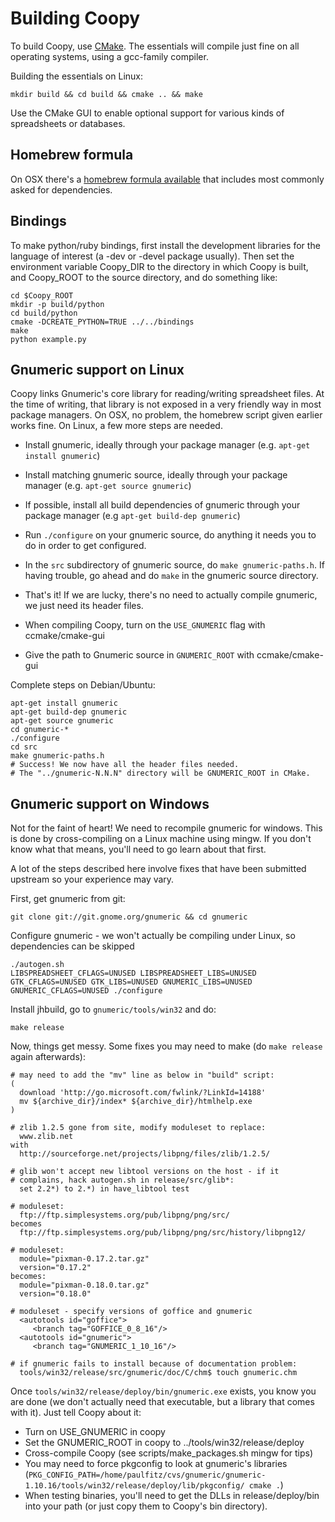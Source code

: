 Building Coopy
==============

To build Coopy, use [CMake](http://www.cmake.org).  The essentials will compile just fine on all operating systems, using a gcc-family compiler.

Building the essentials on Linux:

    mkdir build && cd build && cmake .. && make

Use the CMake GUI to enable optional support for various kinds of spreadsheets or databases.  

Homebrew formula
----------------

On OSX there's a [homebrew formula available](https://github.com/paulfitz/homebrew/blob/coopy/Library/Formula/coopy.rb) that includes most commonly asked for dependencies.

Bindings
---------

To make python/ruby bindings, first install the development 
libraries for the language of interest (a -dev or -devel package usually). 
Then set the environment variable Coopy_DIR to the directory in which Coopy is built, and Coopy_ROOT to the source directory, and do something like:

    cd $Coopy_ROOT
    mkdir -p build/python
    cd build/python
    cmake -DCREATE_PYTHON=TRUE ../../bindings
    make
    python example.py

Gnumeric support on Linux
-------------------------

Coopy links Gnumeric's core library for reading/writing spreadsheet files.  At the time of writing, that library is not exposed in a very friendly way in most package managers.  On OSX, no problem, the homebrew script given earlier works fine. On Linux, a few more steps are needed.

* Install gnumeric, ideally through your package manager (e.g.
  `apt-get install gnumeric`)

* Install matching gnumeric source, ideally through your package manager (e.g.
  `apt-get source gnumeric`)

* If possible, install all build dependencies of gnumeric through your package
  manager (e.g `apt-get build-dep gnumeric`)

* Run `./configure` on your gnumeric source, do anything it needs
  you to do in order to get configured.
* In the `src` subdirectory of gnumeric source, do 
  `make gnumeric-paths.h`.  If having trouble, go ahead and do `make` in the 
  gnumeric source directory.
* That's it!  If we are lucky, there's no need to actually compile gnumeric, 
  we just need its header files.
* When compiling Coopy, turn on the `USE_GNUMERIC` flag with ccmake/cmake-gui
* Give the path to Gnumeric source in `GNUMERIC_ROOT` with ccmake/cmake-gui

Complete steps on Debian/Ubuntu:

    apt-get install gnumeric
    apt-get build-dep gnumeric
    apt-get source gnumeric
    cd gnumeric-*
    ./configure
    cd src
    make gnumeric-paths.h
    # Success! We now have all the header files needed.
    # The "../gnumeric-N.N.N" directory will be GNUMERIC_ROOT in CMake.

Gnumeric support on Windows
---------------------------

Not for the faint of heart!  We need to recompile gnumeric for windows.
This is done by cross-compiling on a Linux machine using mingw.
If you don't know what that means, you'll need to go learn about that first.

A lot of the steps described here involve fixes that have been submitted upstream
so your experience may vary.

First, get gnumeric from git:

    git clone git://git.gnome.org/gnumeric && cd gnumeric

Configure gnumeric - we won't actually be compiling under Linux, so
  dependencies can be skipped
  
    ./autogen.sh
    LIBSPREADSHEET_CFLAGS=UNUSED LIBSPREADSHEET_LIBS=UNUSED GTK_CFLAGS=UNUSED GTK_LIBS=UNUSED GNUMERIC_LIBS=UNUSED GNUMERIC_CFLAGS=UNUSED ./configure

Install jhbuild, go to `gnumeric/tools/win32` and do:

    make release

Now, things get messy.  Some fixes you may need to make (do `make release` again afterwards):

    # may need to add the "mv" line as below in "build" script:
    (
      download 'http://go.microsoft.com/fwlink/?LinkId=14188' 
      mv ${archive_dir}/index* ${archive_dir}/htmlhelp.exe
    )

    # zlib 1.2.5 gone from site, modify moduleset to replace:
      www.zlib.net
    with
      http://sourceforge.net/projects/libpng/files/zlib/1.2.5/

    # glib won't accept new libtool versions on the host - if it 
    # complains, hack autogen.sh in release/src/glib*:
      set 2.2*) to 2.*) in have_libtool test

    # moduleset:
      ftp://ftp.simplesystems.org/pub/libpng/png/src/
    becomes
      ftp://ftp.simplesystems.org/pub/libpng/png/src/history/libpng12/

    # moduleset:
      module="pixman-0.17.2.tar.gz"
      version="0.17.2"
    becomes:
      module="pixman-0.18.0.tar.gz"
      version="0.18.0"

    # moduleset - specify versions of goffice and gnumeric
      <autotools id="goffice">
         <branch tag="GOFFICE_0_8_16"/>
      <autotools id="gnumeric">
         <branch tag="GNUMERIC_1_10_16"/>

    # if gnumeric fails to install because of documentation problem:
      tools/win32/release/src/gnumeric/doc/C/chm$ touch gnumeric.chm

Once `tools/win32/release/deploy/bin/gnumeric.exe` exists, you know you are done
(we don't actually need that executable, but a library that comes with it).
Just tell Coopy about it:

* Turn on USE_GNUMERIC in coopy
* Set the GNUMERIC_ROOT in coopy to ../tools/win32/release/deploy
* Cross-compile Coopy (see scripts/make_packages.sh mingw for tips)
* You may need to force pkgconfig to look at gnumeric's libraries (`PKG_CONFIG_PATH=/home/paulfitz/cvs/gnumeric/gnumeric-1.10.16/tools/win32/release/deploy/lib/pkgconfig/ cmake .`)
* When testing binaries, you'll need to get the DLLs in release/deploy/bin into your path (or just copy them to Coopy's bin directory).
